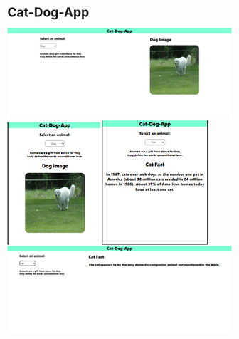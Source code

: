 # Cat-Dog-App
<img src="./images/img1.png"/>
<img src="./images/img2.png"/>
<img src="./images/img3.png"/>
<img src="./images/img4.png"/>